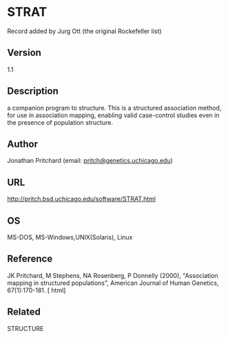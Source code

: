 # STRAT
Record added by Jurg Ott (the original Rockefeller list)

## Version
1.1

## Description
a companion program to structure. This is a structured association method, for use in association mapping, enabling valid case-control studies even in the presence of population structure.

## Author
Jonathan Pritchard (email: pritch@genetics.uchicago.edu)

## URL
http://pritch.bsd.uchicago.edu/software/STRAT.html

## OS
MS-DOS, MS-Windows,UNIX(Solaris), Linux

## Reference
JK Pritchard, M Stephens, NA Rosenberg, P Donnelly (2000), "Association mapping in structured populations", American Journal of Human Genetics, 67(1):170-181\. [ html]

## Related
STRUCTURE